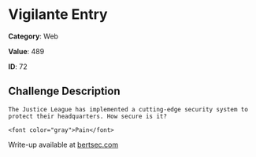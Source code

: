 # Vigilante Entry
**Category**: Web

**Value**: 489

**ID**: 72

## Challenge Description
```
The Justice League has implemented a cutting-edge security system to protect their headquarters. How secure is it?

<font color="gray">Pain</font>
```

Write-up available at [bertsec.com](https://bertsec.com)
